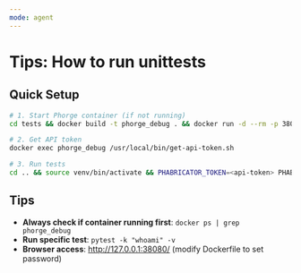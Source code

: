 ```yaml
---
mode: agent
---
```

# Tips: How to run unittests

## Quick Setup
```bash
# 1. Start Phorge container (if not running)
cd tests && docker build -t phorge_debug . && docker run -d --rm -p 38080:80 --name phorge_debug phorge_debug

# 2. Get API token
docker exec phorge_debug /usr/local/bin/get-api-token.sh

# 3. Run tests
cd .. && source venv/bin/activate && PHABRICATOR_TOKEN=<api-token> PHABRICATOR_URL=http://127.0.0.1:38080/api/ pytest
```

## Tips
- **Always check if container running first**: `docker ps | grep phorge_debug`
- **Run specific test**: `pytest -k "whoami" -v`
- **Browser access**: http://127.0.0.1:38080/ (modify Dockerfile to set password)
